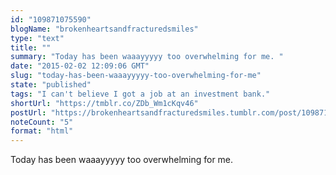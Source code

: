 ```yaml
---
id: "109871075590"
blogName: "brokenheartsandfracturedsmiles"
type: "text"
title: ""
summary: "Today has been waaayyyyy too overwhelming for me. "
date: "2015-02-02 12:09:06 GMT"
slug: "today-has-been-waaayyyyy-too-overwhelming-for-me"
state: "published"
tags: "I can't believe I got a job at an investment bank."
shortUrl: "https://tmblr.co/ZDb_Wm1cKqv46"
postUrl: "https://brokenheartsandfracturedsmiles.tumblr.com/post/109871075590/today-has-been-waaayyyyy-too-overwhelming-for-me"
noteCount: "5"
format: "html"
---
```


Today has been waaayyyyy too overwhelming for me.